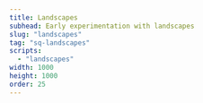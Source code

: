 ```yaml
---
title: Landscapes
subhead: Early experimentation with landscapes
slug: "landscapes"
tag: "sq-landscapes"
scripts:
  - "landscapes"
width: 1000
height: 1000
order: 25
---
```

